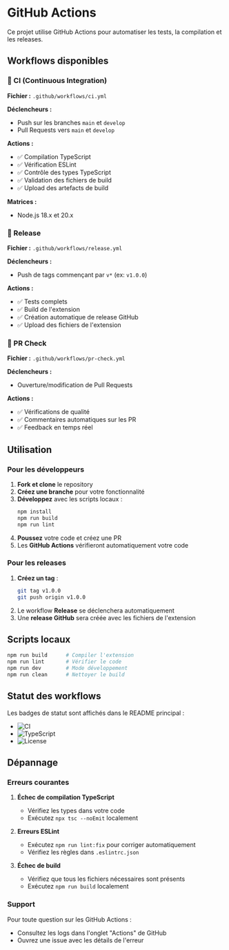 # GitHub Actions

Ce projet utilise GitHub Actions pour automatiser les tests, la compilation et les releases.

## Workflows disponibles

### 🔄 CI (Continuous Integration)

**Fichier :** `.github/workflows/ci.yml`

**Déclencheurs :**

- Push sur les branches `main` et `develop`
- Pull Requests vers `main` et `develop`

**Actions :**

- ✅ Compilation TypeScript
- ✅ Vérification ESLint
- ✅ Contrôle des types TypeScript
- ✅ Validation des fichiers de build
- ✅ Upload des artefacts de build

**Matrices :**

- Node.js 18.x et 20.x

### 🚀 Release

**Fichier :** `.github/workflows/release.yml`

**Déclencheurs :**

- Push de tags commençant par `v*` (ex: `v1.0.0`)

**Actions :**

- ✅ Tests complets
- ✅ Build de l'extension
- ✅ Création automatique de release GitHub
- ✅ Upload des fichiers de l'extension

### 📝 PR Check

**Fichier :** `.github/workflows/pr-check.yml`

**Déclencheurs :**

- Ouverture/modification de Pull Requests

**Actions :**

- ✅ Vérifications de qualité
- ✅ Commentaires automatiques sur les PR
- ✅ Feedback en temps réel

## Utilisation

### Pour les développeurs

1. **Fork et clone** le repository
2. **Créez une branche** pour votre fonctionnalité
3. **Développez** avec les scripts locaux :
   ```bash
   npm install
   npm run build
   npm run lint
   ```
4. **Poussez** votre code et créez une PR
5. Les **GitHub Actions** vérifieront automatiquement votre code

### Pour les releases

1. **Créez un tag** :
   ```bash
   git tag v1.0.0
   git push origin v1.0.0
   ```
2. Le workflow **Release** se déclenchera automatiquement
3. Une **release GitHub** sera créée avec les fichiers de l'extension

## Scripts locaux

```bash
npm run build      # Compiler l'extension
npm run lint       # Vérifier le code
npm run dev        # Mode développement
npm run clean      # Nettoyer le build
```

## Statut des workflows

Les badges de statut sont affichés dans le README principal :

- ![CI](https://github.com/[USERNAME]/MyHoverCustomTranslator/workflows/CI/badge.svg)
- ![TypeScript](https://img.shields.io/badge/TypeScript-5.3-blue.svg)
- ![License](https://img.shields.io/badge/License-MIT-green.svg)

## Dépannage

### Erreurs courantes

1. **Échec de compilation TypeScript**

   - Vérifiez les types dans votre code
   - Exécutez `npx tsc --noEmit` localement

2. **Erreurs ESLint**

   - Exécutez `npm run lint:fix` pour corriger automatiquement
   - Vérifiez les règles dans `.eslintrc.json`

3. **Échec de build**
   - Vérifiez que tous les fichiers nécessaires sont présents
   - Exécutez `npm run build` localement

### Support

Pour toute question sur les GitHub Actions :

- Consultez les logs dans l'onglet "Actions" de GitHub
- Ouvrez une issue avec les détails de l'erreur
